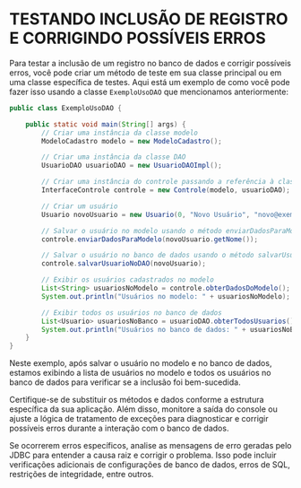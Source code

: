 # TESTANDO INCLUSÃO DE REGISTRO E CORRIGINDO POSSÍVEIS ERROS
Para testar a inclusão de um registro no banco de dados e corrigir possíveis erros, você pode criar um método de teste em sua classe principal ou em uma classe específica de testes. Aqui está um exemplo de como você pode fazer isso usando a classe `ExemploUsoDAO` que mencionamos anteriormente:

```java
public class ExemploUsoDAO {

    public static void main(String[] args) {
        // Criar uma instância da classe modelo
        ModeloCadastro modelo = new ModeloCadastro();

        // Criar uma instância da classe DAO
        UsuarioDAO usuarioDAO = new UsuarioDAOImpl();

        // Criar uma instância do controle passando a referência à classe modelo e ao DAO
        InterfaceControle controle = new Controle(modelo, usuarioDAO);

        // Criar um usuário
        Usuario novoUsuario = new Usuario(0, "Novo Usuário", "novo@exemplo.com");

        // Salvar o usuário no modelo usando o método enviarDadosParaModelo
        controle.enviarDadosParaModelo(novoUsuario.getNome());

        // Salvar o usuário no banco de dados usando o método salvarUsuario
        controle.salvarUsuarioNoDAO(novoUsuario);

        // Exibir os usuários cadastrados no modelo
        List<String> usuariosNoModelo = controle.obterDadosDoModelo();
        System.out.println("Usuários no modelo: " + usuariosNoModelo);

        // Exibir todos os usuários no banco de dados
        List<Usuario> usuariosNoBanco = usuarioDAO.obterTodosUsuarios();
        System.out.println("Usuários no banco de dados: " + usuariosNoBanco);
    }
}
```

Neste exemplo, após salvar o usuário no modelo e no banco de dados, estamos exibindo a lista de usuários no modelo e todos os usuários no banco de dados para verificar se a inclusão foi bem-sucedida.

Certifique-se de substituir os métodos e dados conforme a estrutura específica da sua aplicação. Além disso, monitore a saída do console ou ajuste a lógica de tratamento de exceções para diagnosticar e corrigir possíveis erros durante a interação com o banco de dados.

Se ocorrerem erros específicos, analise as mensagens de erro geradas pelo JDBC para entender a causa raiz e corrigir o problema. Isso pode incluir verificações adicionais de configurações de banco de dados, erros de SQL, restrições de integridade, entre outros.